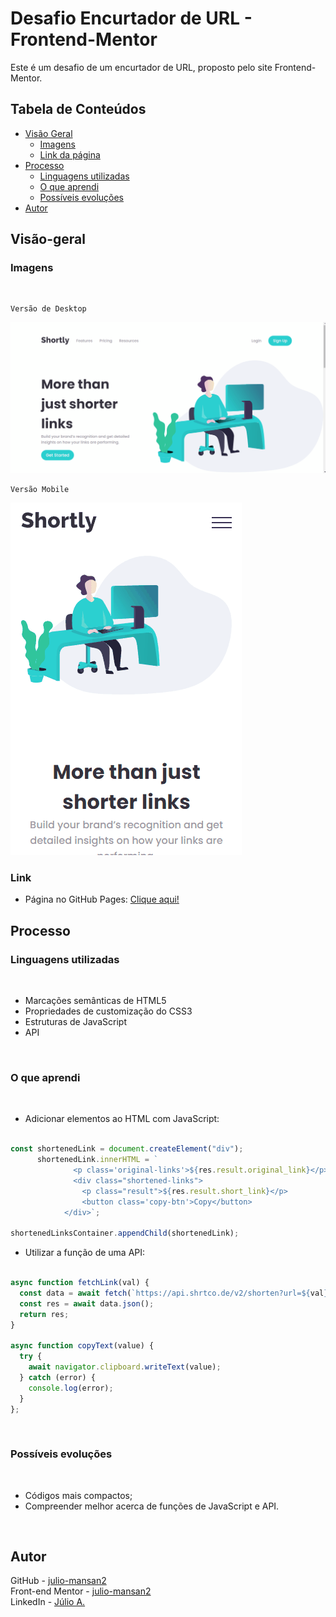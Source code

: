 # Desafio Encurtador de URL - Frontend-Mentor

Este é um desafio de um encurtador de URL, proposto pelo site Frontend-Mentor.

## Tabela de Conteúdos

- [Visão Geral](#visão-geral)
    - [Imagens](#imagens)
    - [Link da página](#link)
- [Processo](#processo)
    - [Linguagens utilizadas](#linguagens-utilizadas)
    - [O que aprendi](#o-que-aprendi)
    - [Possíveis evoluções](#possíveis-evoluções)
- [Autor](#autor)

## Visão-geral

### Imagens

<br>

````
Versão de Desktop
````

   <img src="./src/design/desktop-design.gif" alt="desktop-design">

<br>

````
Versão Mobile

````

 <img src="./src/design/mobile-design.gif" alt="mobile-design">

### Link

- Página no GitHub Pages: <a href="https://julio-mansan2.github.io/url-shortener/">Clique aqui!</a>

## Processo

### Linguagens utilizadas

<br>

- Marcações semânticas de HTML5
- Propriedades de customização do CSS3
- Estruturas de JavaScript
- API 

<br>

### O que aprendi

<br>

- Adicionar elementos ao HTML com JavaScript:

````javascript

const shortenedLink = document.createElement("div");
      shortenedLink.innerHTML = `
              <p class='original-links'>${res.result.original_link}</p>
              <div class="shortened-links">
                <p class="result">${res.result.short_link}</p>
                <button class='copy-btn'>Copy</button>
            </div>`;

shortenedLinksContainer.appendChild(shortenedLink);

````

- Utilizar a função de uma API:

````javascript

async function fetchLink(val) {
  const data = await fetch(`https://api.shrtco.de/v2/shorten?url=${val}`);
  const res = await data.json();
  return res;
}

async function copyText(value) {
  try {
    await navigator.clipboard.writeText(value);
  } catch (error) {
    console.log(error);
  }
};

````
<br>

### Possíveis evoluções

<br>

- Códigos mais compactos;
- Compreender melhor acerca de funções de JavaScript e API.

<br>

## Autor

GitHub - <a href="https://github.com/julio-mansan2">julio-mansan2</a> <br>
Front-end Mentor - <a href="https://www.frontendmentor.io/profile/julio-mansan2">julio-mansan2</a> <br>
LinkedIn - <a href="https://www.linkedin.com/in/j%C3%BAlio-a-mansan-3415a7249/">Júlio A.</a> <br>